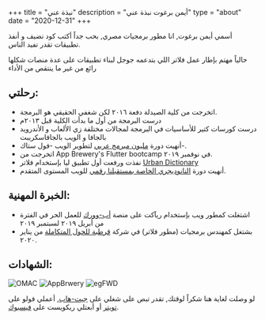 +++
title = "نبذة عني"
description = "أيمن برغوت نبذة عني"
type = "about"
date = "2020-12-31"
+++

أسمي أيمن برغوت, انا مطور برمجيات مصري, بحب جداً أكتب كود نضيف و أنفذ تطبيقات تقدر تفيد الناس.

حالياً مهتم بإطار عمل فلاتر اللي بتدعمه جوجل لبناء تطبيقات على عدة منصات شكلها رائع من غير ما ينتقص من الأداء

## رحلتي:
- اتخرجت من كلية الصيدلة دفعة ٢٠١٦ لكن شغفي الحقيقي هو البرمجة.
- درست البرمجة من أول ما بدأت الكلية قبل ٢٠١٣م
- درست كورسات كتير للأساسيات في البرمجة لمجالات مختلفة زي الألعاب و الأندرويد بالجافا و الويب بالجافاسكريبت
- أنهيت دورة [مليون مبرمج عربي](https://www.arabcoders.ae/) لتطوير الويب -فول ستاك-.
- اتخرجت من App Brewery's Flutter bootcamp في نوفمبر ٢٠١٩.
- نفذت ورفعت أول تطبيق ليا بإستخدام فلاتر [Urban Dictionary](https://play.google.com/store/apps/details?id=com.pocean.urban_dict_slang)
- أنهيت دورة [النانوديجري الخاصة بمستقبلنا رقمي](https://egfwd.com/) للويب المستوى المتقدم.

## الخبرة المهنية:
- اشتغلت كمطور ويب بإستخدام ريآكت على منصة [أب-وورك](https://www.upwork.com) للعمل الحر في الفترة من أبريل ٢٠١٩ لسبتمبر ٢٠١٩
- بشتغل كمهندس برمجيات (مطور فلاتر) في شركة  [قرطبة للحول المتكاملة](https://kortobaa.com/) من يناير ٢٠٢٠.

## الشهادات: 
![OMAC](https://imgur.com/HYabKzal.png)
![AppBrwery](https://imgur.com/Ad05oANl.png)
![egFWD](https://imgur.com/vqzqIkm.png)


لو وصلت لغاية هنا شكراً لوقتك, تقدر تبص على شغلي على [جيت-هاب](https://github.com/ayman-Barghout), أعملي فولو على [تويتر](https://twitter.com/BarghoutAyman) أو أبعتلي ريكويست على [فيسبوك](https://www.facebook.com/ayman.barghout1).